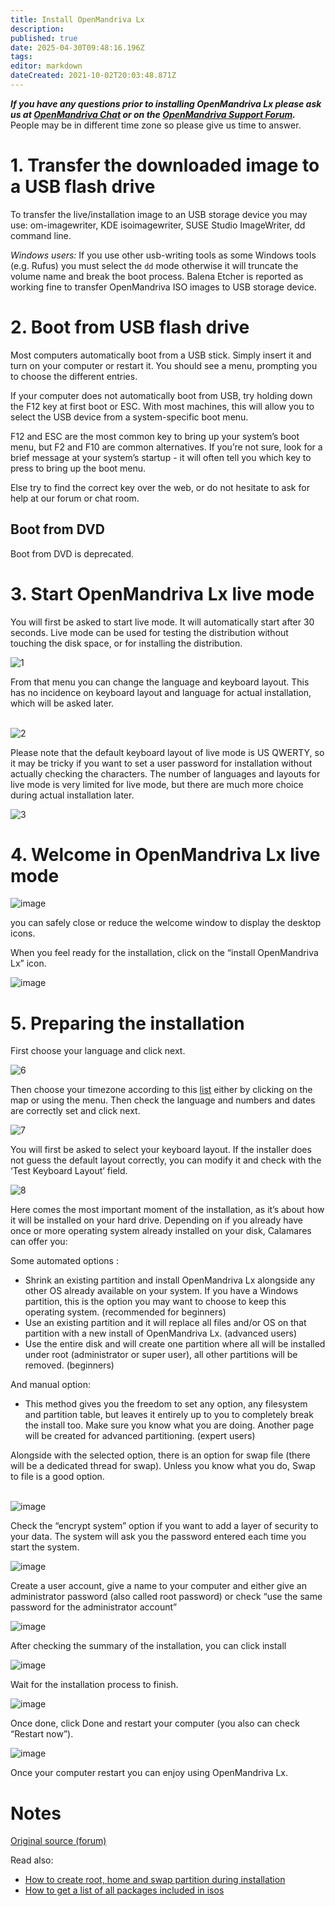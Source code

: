 ```yaml
---
title: Install OpenMandriva Lx
description: 
published: true
date: 2025-04-30T09:48:16.196Z
tags: 
editor: markdown
dateCreated: 2021-10-02T20:03:48.871Z
---
```


***If you have any questions prior to installing OpenMandriva Lx please ask us at [OpenMandriva Chat](https://wiki.openmandriva.org/en/team/chat) or on the [OpenMandriva Support Forum](https://forum.openmandriva.org/c/support/17).*** People may be in different time zone so please give us time to answer.

# 1\. Transfer the downloaded image to a USB flash drive

To transfer the live/installation image to an USB storage device you may use:
om-imagewriter, KDE isoimagewriter, SUSE Studio ImageWriter, dd command line.

*Windows users:*
If you use other usb-writing tools as some Windows tools (e.g. Rufus) you must select the `dd` mode otherwise it will truncate the volume name and break the boot process.
Balena Etcher is reported as working fine to transfer OpenMandriva ISO images to USB storage device.

# 2\. Boot from USB flash drive

Most computers automatically boot from a USB stick. Simply insert it and turn on your computer or restart it. You should see a menu, prompting you to choose the different entries.

If your computer does not automatically boot from USB, try holding down the F12 key at first boot or ESC. With most machines, this will allow you to select the USB device from a system-specific boot menu.

F12 and ESC are the most common key to bring up your system’s boot menu, but F2 and F10 are common alternatives. If you’re not sure, look for a brief message at your system’s startup - it will often tell you which key to press to bring up the boot menu.

Else try to find the correct key over the web, or do not hesitate to ask for help at our forum or chat room.

## Boot from DVD
Boot from DVD is deprecated.

# 3\. Start OpenMandriva Lx live mode

You will first be asked to start live mode. It will automatically start after 30 seconds. Live mode can be used for testing the distribution without touching the disk space, or for installing the distribution.

![1](https://forum.openmandriva.org/uploads/default/optimized/2X/8/8c9727b79d2d14b3bbd0855fd324602ed1b3ff8f_2_690x283.jpeg)

From that menu you can change the language and keyboard layout. This has no incidence on keyboard layout and language for actual installation, which will be asked later.  
 

![2](https://forum.openmandriva.org/uploads/default/optimized/2X/5/542eb029a442b16f20ddabc2b689789badd39332_2_690x322.jpeg)

Please note that the default keyboard layout of live mode is US QWERTY, so it may be tricky if you want to set a user password for installation without actually checking the characters. The number of languages and layouts for live mode is very limited for live mode, but there are much more choice during actual installation later.

![3](https://forum.openmandriva.org/uploads/default/optimized/2X/d/dc104372eed37891b803654bbe9af53fcc7dc844_2_690x322.png)

# 4\. Welcome in OpenMandriva Lx live mode

![image](https://forum.openmandriva.org/uploads/default/optimized/2X/f/f834e3ba9e2380e64bdfdaa6cdb2a0f85a22905e_2_667x500.jpeg)

you can safely close or reduce the welcome window to display the desktop icons.

When you feel ready for the installation, click on the “install OpenMandriva Lx” icon.

![image](https://forum.openmandriva.org/uploads/default/original/2X/1/152f47602da6aaec3baade2c95341ae57837247d.png)

# 5\. Preparing the installation

First choose your language and click next.

![6](https://forum.openmandriva.org/uploads/default/optimized/2X/3/3ec3e0ddc0ad5c6b95d95814d54f7bd6268555ce_2_690x369.png)

Then choose your timezone according to this [list](https://en.wikipedia.org/wiki/List_of_tz_database_time_zones#List) either by clicking on the map or using the menu. Then check the language and numbers and dates are correctly set and click next.

![7](https://forum.openmandriva.org/uploads/default/optimized/2X/b/b012db7a20f89cf37474ab6b36e4476b50e1aa01_2_690x369.jpeg)

You will first be asked to select your keyboard layout. If the installer does not guess the default layout correctly, you can modify it and check with the ‘Test Keyboard Layout’ field.

![8](https://forum.openmandriva.org/uploads/default/optimized/2X/6/6ffe4b3c63507fb964e06fb3679893997180bf63_2_690x369.png)

Here comes the most important moment of the installation, as it’s about how it will be installed on your hard drive. Depending on if you already have once or more operating system already installed on your disk, Calamares can offer you:

Some automated options :

-   Shrink an existing partition and install OpenMandriva Lx alongside any other OS already available on your system. If you have a Windows partition, this is the option you may want to choose to keep this operating system. (recommended for beginners)
-   Use an existing partition and it will replace all files and/or OS on that partition with a new install of OpenMandriva Lx. (advanced users)
-   Use the entire disk and will create one partition where all will be installed under root (administrator or super user), all other partitions will be removed. (beginners)

And manual option:

-   This method gives you the freedom to set any option, any filesystem and partition table, but leaves it entirely up to you to completely break the install too. Make sure you know what you are doing. Another page will be created for advanced partitioning. (expert users)

Alongside with the selected option, there is an option for swap file (there will be a dedicated thread for swap). Unless you know what you do, Swap to file is a good option.  
 

![image](https://forum.openmandriva.org/uploads/default/optimized/2X/4/438b7613cbcc876b9baa212e0300071490d70ce7_2_690x143.png)

Check the “encrypt system” option if you want to add a layer of security to your data. The system will ask you the password entered each time you start the system.

![image](https://forum.openmandriva.org/uploads/default/optimized/2X/d/d0cf1db41fef4319988fa69e1e11154479761477_2_690x163.png)

Create a user account, give a name to your computer and either give an administrator password (also called root password) or check “use the same password for the administrator account”

![image](https://forum.openmandriva.org/uploads/default/optimized/2X/e/e46e539f893a10323d4c7bef786ac4d49807fd9f_2_690x349.png)

After checking the summary of the installation, you can click install

![image](https://forum.openmandriva.org/uploads/default/optimized/2X/9/92932b3faacc4819d5120defad361a7722d3be59_2_690x455.png)

Wait for the installation process to finish.

![image](https://forum.openmandriva.org/uploads/default/optimized/2X/d/dd3cb650845245a372d776b1eade5b8763fc7158_2_690x455.jpeg)

Once done, click Done and restart your computer (you also can check “Restart now”).

![image](https://forum.openmandriva.org/uploads/default/optimized/2X/8/8d89ea930a3998a90533d7cedb6b354d8840725d_2_690x455.png)

Once your computer restart you can enjoy using OpenMandriva Lx.

# Notes

[Original source (forum)](https://forum.openmandriva.org/t/h/4223)

Read also:
* [How to create root, home and swap partition during installation](/en/distribution/guides/how-tos/howto-root-home-swap)
* [How to get a list of all packages included in isos](/en/distribution/guides/how-tos/list-packages-iso)
